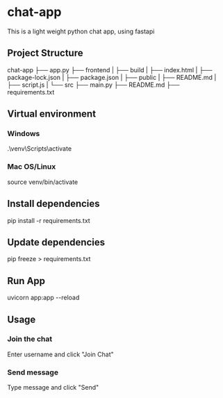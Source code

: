 # chat-app

This is a light weight python chat app, using fastapi

## Project Structure
chat-app
├── app.py
├── frontend
|  ├── build
|  ├── index.html
|  ├── package-lock.json
|  ├── package.json
|  ├── public
|  ├── README.md
|  ├── script.js
|  └── src
├── main.py
├── README.md
├── requirements.txt



## Virtual environment
### Windows
.\venv\Scripts\activate
### Mac OS/Linux
source venv/bin/activate

## Install dependencies
pip install -r requirements.txt

## Update dependencies
pip freeze > requirements.txt

## Run App
uvicorn app:app --reload

## Usage
### Join the chat
Enter username and click "Join Chat"

### Send message
Type message and click "Send"